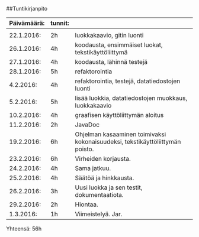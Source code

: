 ##Tuntikirjanpito

| **Päivämäärä:**  | **tunnit:**                               |                                                                                   | 
|-----------------------------|--------------------------------|-----------------------------------------------------------------------------------| 
|                             |                                |                                                                                   | 
| 22.1.2016: |    2h                | luokkakaavio, gitin luonti                                                                                   | 
| 26.1.2016:                  |   4h                           | koodausta, ensimmäiset luokat, tekstikäyttöliittymä                               | 
| 27.1.2016:                  |   4h                           | koodausta, lähinnä testejä                                                        | 
| 28.1.2016:                  |   5h                           | refaktorointia                                                                    | 
| 4.2.2016:                   |     4h                         | refaktorointia, testejä, datatiedostojen luonti                                   | 
| 5.2.2016:                   |     5h                         | lisää luokkia, datatiedostojen muokkaus, luokkakaavio                             | 
| 10.2.2016:                  |   4h                           | graafisen käyttöliittymän aloitus                                                 | 
| 11.2.2016:                  |   2h                           | JavaDoc                                                                           | 
| 19.2.2016:                  |   6h                           | Ohjelman kasaaminen toimivaksi kokonaisuudeksi, tekstikäyttöliittymän poisto.     | 
| 23.2.2016:                  |   6h                           | Virheiden korjausta.                                                              | 
| 24.2.2016:                  |   4h                           | Sama jatkuu.                                                                      | 
| 25.2.2016:                  |   4h                           | Säätöä ja hinkkausta.                                                             | 
| 26.2.2016:                  |   3h                           | Uusi luokka ja sen testit, dokumentaatiota.                                       | 
| 29.2.2016:                  |   2h                           | Hiontaa.                                                                          | 
| 1.3.2016:                   |     1h                         | Viimeistelyä. Jar. 
   
Yhteensä: 56h

